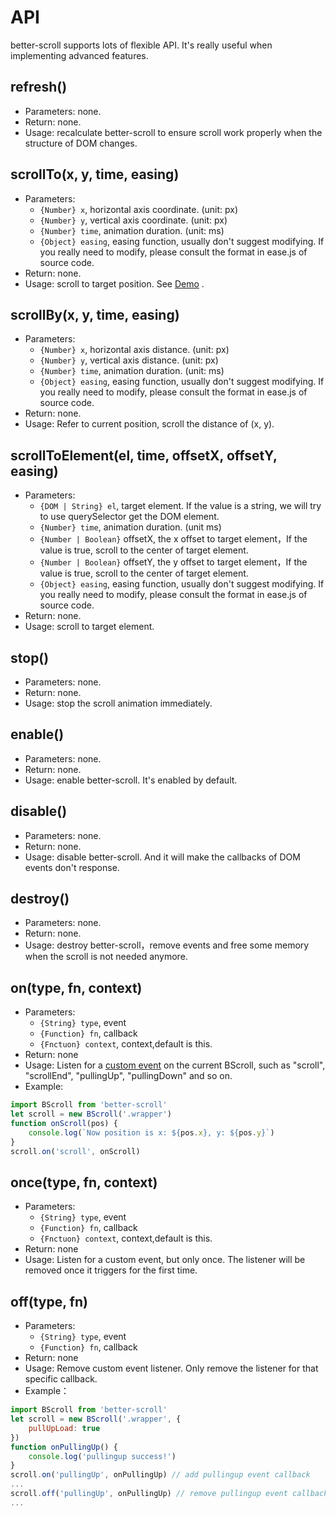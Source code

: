 # API

better-scroll supports lots of flexible API. It's really useful when implementing advanced features.

## refresh()
  - Parameters: none.
  - Return: none.
  - Usage: recalculate better-scroll to ensure scroll work properly when the structure of DOM changes.

## scrollTo(x, y, time, easing)
   - Parameters:
     - `{Number} x`, horizontal axis coordinate. (unit: px)
     - `{Number} y`, vertical axis coordinate. (unit: px)
     - `{Number} time`, animation duration. (unit: ms)
     - `{Object} easing`, easing function, usually don't suggest modifying. If you really need to modify, please consult the format in ease.js of source code.
   - Return: none.
   - Usage: scroll to target position. See [Demo](https://ustbhuangyi.github.io/better-scroll/demo/#/vertical-scroll) .

## scrollBy(x, y, time, easing)
   - Parameters:
     - `{Number} x`, horizontal axis distance. (unit: px)
     - `{Number} y`, vertical axis distance. (unit: px)
     - `{Number} time`, animation duration. (unit: ms)
     - `{Object} easing`, easing function, usually don't suggest modifying. If you really need to modify, please consult the format in ease.js of source code.
   - Return: none.
   - Usage: Refer to current position, scroll the distance of (x, y).

## scrollToElement(el, time, offsetX, offsetY, easing)
   - Parameters:
     - `{DOM | String} el`, target element. If the value is a string, we will try to use querySelector get the DOM element.
     - `{Number} time`, animation duration. (unit ms)
     - `{Number | Boolean}` offsetX, the x offset to target element，If the value is true, scroll to the center of target element.
     - `{Number | Boolean}` offsetY, the y offset to target element，If the value is true, scroll to the center of target element.
     - `{Object} easing`, easing function, usually don't suggest modifying. If you really need to modify, please consult the format in ease.js of source code.
   - Return: none.
   - Usage: scroll to target element.

## stop()
   - Parameters: none.
   - Return: none.
   - Usage: stop the scroll animation immediately.

## enable()
   - Parameters: none.
   - Return: none.
   - Usage: enable better-scroll. It's enabled by default.

## disable()
   - Parameters: none.
   - Return: none.
   - Usage: disable better-scroll. And it will make the callbacks of DOM events don't response.

## destroy()
   - Parameters: none.
   - Return: none.
   - Usage: destroy better-scroll，remove events and free some memory when the scroll is not needed anymore.

## on(type, fn, context)
   - Parameters:
     - `{String} type`, event 
     - `{Function} fn`, callback
     - `{Fnctuon} context`, context,default is this.
   - Return: none
   - Usage: Listen for a [custom event](/events.html) on the current BScroll, such as "scroll", "scrollEnd", "pullingUp", "pullingDown" and so on.
   - Example:
   ```javascript
   import BScroll from 'better-scroll'
   let scroll = new BScroll('.wrapper')
   function onScroll(pos) {
       console.log(`Now position is x: ${pos.x}, y: ${pos.y}`)
   }
   scroll.on('scroll', onScroll)
   ```
   
## once(type, fn, context)
   - Parameters:
     - `{String} type`, event 
     - `{Function} fn`, callback
     - `{Fnctuon} context`, context,default is this.
   - Return: none
   - Usage: Listen for a custom event, but only once. The listener will be removed once it triggers for the first time.

## off(type, fn)
   - Parameters:
     - `{String} type`, event 
     - `{Function} fn`, callback
   - Return: none
   - Usage: Remove custom event listener. Only remove the listener for that specific callback.
   - Example：
   ```javascript
   import BScroll from 'better-scroll'
   let scroll = new BScroll('.wrapper', {
       pullUpLoad: true
   })
   function onPullingUp() {
       console.log('pullingup success!')
   }
   scroll.on('pullingUp', onPullingUp) // add pullingup event callback
   ...
   scroll.off('pullingUp', onPullingUp) // remove pullingup event callback
   ...
   ```